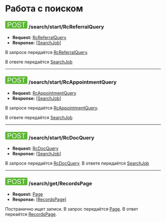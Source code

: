Работа с поиском
================

<a name="RcReferralQuery"/>

### ![POST](../../img/post.png) /search/start/RcReferralQuery
* **Request:** [RcReferralQuery](../../types.md#rcreferralquery)
* **Response:** [[SearchJob](../../types.md#searchjob)]

В запросе передаётся [RcReferralQuery](../../types.md#rcreferralquery).

В ответе передаётся [SearchJob](../../types.md#searchjob)

---

<a name="RcAppointmentQuery"/>

### ![POST](../../img/post.png) /search/start/RcAppointmentQuery
* **Request:** [RcAppointmentQuery](../../types.md#rcappointmentquery)
* **Response:** [[SearchJob](../../types.md#searchjob)]

В запросе передаётся [RcAppointmentQuery](../../types.md#rcappointmentquery). 

В ответе передаётся [SearchJob](../../types.md#searchjob)

---

<a name="RcDocQuery"/>

### ![POST](../../img/post.png) /search/start/RcDocQuery
* **Request:** [RcDocQuery](../../types.md#rcdocquery)
* **Response:** [[SearchJob](../../types.md#searchjob)]

В запросе передаётся [RcDocQuery](../../types.md#rcdocquery). 
В ответе передаётся [SearchJob](../../types.md#searchjob)

---

<a name="RecordsPage"/>

### ![POST](../../img/post.png) /search/get/RecordsPage
* **Request:** [Page](../../types.md#page)
* **Response:** [[RecordsPage](../../types.md#recordspage)]

Постранично ищет записи. В запрос передаётся [Page](../../types.md#page). 
В ответ переаётся [RecordsPage](../../types.md#recordspage).
